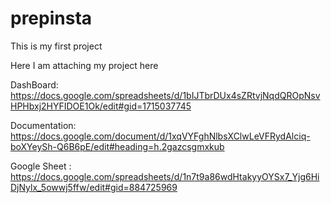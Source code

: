 # prepinsta


This is my first project 

Here I am attaching my project here


DashBoard:  https://docs.google.com/spreadsheets/d/1bIJTbrDUx4sZRtvjNqdQROpNsvHPHbxj2HYFIDOE1Ok/edit#gid=1715037745

Documentation: https://docs.google.com/document/d/1xqVYFghNlbsXClwLeVFRydAlciq-boXYeySh-Q6B6pE/edit#heading=h.2gazcsgmxkub

Google Sheet : https://docs.google.com/spreadsheets/d/1n7t9a86wdHtakyyOYSx7_Yjg6HiDjNylx_5owwj5ffw/edit#gid=884725969
